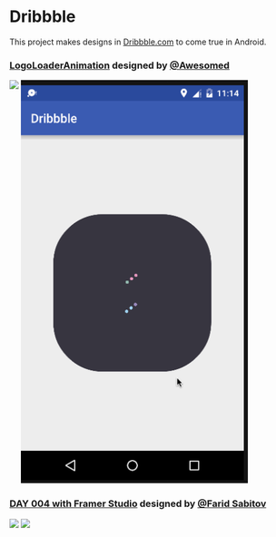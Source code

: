 # Dribbble
This project makes designs in [Dribbble.com](https://dribbble.com/) to come true in Android.

### [LogoLoaderAnimation](https://dribbble.com/shots/2657317-Logo-loader-animation) designed by [@Awesomed](https://dribbble.com/awesomed)
<img src="https://d13yacurqjgara.cloudfront.net/users/699467/screenshots/2657317/800.gif" align="top" width="400">
<img src="https://github.com/AssIstne/Dribbble/blob/master/snapshot/logoLoaderAnimation.gif" width="400">

### [DAY 004 with Framer Studio](https://dribbble.com/shots/2667439-DAY-004-with-Framer-Studio-by-Farid-Sabitov) designed by [@Farid Sabitov](https://dribbble.com/FaridSabitov)
<img src="https://d13yacurqjgara.cloudfront.net/users/99000/screenshots/2667439/day004-pages.gif" align="top" width="400">
<img src="https://github.com/AssIstne/Dribbble/blob/master/snapshot/FstD4.gif" width="400">
